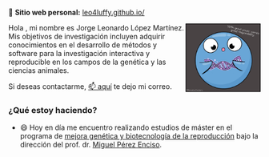 :wave: **Sitio web personal:** [leo4luffy.github.io/](https://leo4luffy.github.io/)

<img align="right" src="https://raw.githubusercontent.com/Leo4Luffy/Repo_TFM/main/logo/logo.gif" width="150">

Hola , mi nombre es Jorge Leonardo López Martínez. Mis objetivos de investigación incluyen adquirir conocimientos en el desarrollo de métodos y software para la investigación interactiva y reproducible en los campos de la genética y las ciencias animales.

Si deseas contactarme, <a href="mailto:jollopezma@unal.edu.co">📫 aquí</a> te dejo mi correo.

### ¿Qué estoy haciendo?

- 😄 Hoy en día me encuentro realizando estudios de máster en el programa de [mejora genética y biotecnología de la reproducción](http://www.mastermejorageneticaanimal.es/) bajo la dirección del prof. dr. [Miguel Pérez Enciso](https://www.icrea.cat/Web/ScientificStaff/Miguel-Perez-Enciso-255).

<!--
<details>
  <summary><b>:memo: Objetivo futuro</b></summary>
  

</details>
-->
<!--
**Leo4Luffy/Leo4Luffy** is a ✨ _special_ ✨ repository because its `README.md` (this file) appears on your GitHub profile.

Here are some ideas to get you started:

- 🔭 I’m currently working on ...
- 🌱 I’m currently learning ...
- 👯 I’m looking to collaborate on ...
- 🤔 I’m looking for help with ...
- 💬 Ask me about ...
- 📫 How to reach me: ...
- 😄 Pronouns: ...
- ⚡ Fun fact: ...
-->
